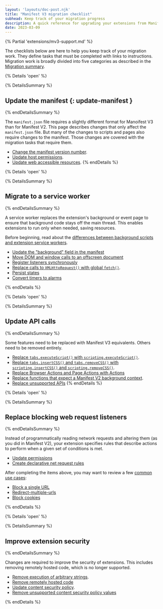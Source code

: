 ```yaml
---
layout: 'layouts/doc-post.njk'
title: "Manifest V3 migration checklist"
subhead: Keep track of your migration progress
description: A quick reference for upgrading your extensions from Manifest V2 to Manifest V3.
date: 2023-03-09
---
```


{% Partial 'extensions/mv3-support.md' %}

The checklists below are here to help you keep track of your migration work. They define tasks that must be completed with links to instructions. Migration work is broadly divided into five categories as described in the [Migration summary](). 

{% Details  'open' %}

{% DetailsSummary %}
## Update the manifest {: update-manifest }
{% endDetailsSummary %}

The `manifest.json` file requires a slightly different format for Manoifest V3 than for Manifest V2. This page describes changes that only affect the `manifest.json` file. But many of the changes to scripts and pages also require changes to the manifest. Those changes are covered with the migration tasks that require them.

* [Change the manifest version number](/docs/extensions/migrating/manifest/#change-version).
* [Update host permissions](/docs/extensions/migrating/manifest/#update-host-permissions).
* [Update web accessible resources](/docs/extensions/migrating/manifest/#update-wa-resources).
{% endDetails %}

{% Details  'open' %}

{% DetailsSummary %}
## Migrate to a service worker
{% endDetailsSummary %}

A service worker replaces the extension's background or event page to ensure that background code stays off the main thread. This enables extensions to run only when needed, saving resources.

Before beginning, read about the [differences between background scripts and extension service workers](/docs/extensions/migrating/to-service-workers/#differences-with-sws).

* [Update the "background" field in the manifest](/docs/extensions/migrating/to-service-workers/#update-bg-field)
* [Move DOM and window calls to an offscreen document](/docs/extensions/migrating/to-service-workers/#move-dom-and-window)
* [Register listeners synchronously](/docs/extensions/migrating/to-service-workers/#register-listeners)
* [Replace calls to `XMLHttpRequest()` with global `fetch()`](/docs/extensions/migrating/to-service-workers/#replace-xmlhttprequest).
* [Persist states](/docs/extensions/migrating/to-service-workers/#persist-states)
* [Convert timers to alarms](/docs/extensions/migrating/to-service-workers/#convert-timers)

{% endDetails %}

{% Details  'open' %}

{% DetailsSummary %}
## Update API calls
{% endDetailsSummary %}

Some features need to be replaced with Manifest V3 equivalents. Others need to be removed entirely.

* [Replace `tabs.executeScript()` with `scripting.executeScript()`](/docs/extensions/migrating/api-calls/#replace-executescript).
* [Replace `tabs.insertCSS()` and `tabs.removeCSS()` with `scripting.insertCSS()` and `scripting.removeCSS()`](/docs/extensions/migrating/api-calls/#replace-insertcss-removecss).
* [Replace Browser Actions and Page Actions with Actions](/docs/extensions/migrating/api-calls/#replace-browser-page-actions)
* [Replace functions that expect a Manifest V2 background context](/docs/extensions/migrating/api-calls/#replace-mv2-function).
* [Replace unsupported APIs](/docs/extensions/migrating/api-calls/#replace-unsupported-apis) 
{% endDetails %}

{% Details  'open' %}

{% DetailsSummary %}
## Replace blocking web request listeners
{% endDetailsSummary %}

Instead of programmatically reading network requests and altering them (as you did in Manifest V2), your extension specifies rules that describe actions to perform when a given set of conditions is met.

* [Update permissions](/docs/extensions/migrating/blocking-web-requests/#update-permissions)
* [Create declarative net request rules](/docs/extensions/migrating/blocking-web-requests/#create-dnr-rules)

After completing the items above, you may want to review a few [common use cases](/docs/extensions/migrating/blocking-web-requests/#common-use-cases):

* [Block a single URL](/docs/extensions/migrating/blocking-web-requests/#block-a-single-url)
* [Redirect-multiple-urls](/docs/extensions/migrating/blocking-web-requests/#redirect-multiple-urls)
* [Block cookies](/docs/extensions/migrating/blocking-web-requests/#block-cookies)

{% endDetails %}

{% Details  'open' %}

{% DetailsSummary %}
## Improve extension security
{% endDetailsSummary %}

Changes are required to improve the security of extensions. This includes removing remotely hosted code, which is no longer supported.
* [Remove execution of arbitrary strings](/docs/extensions/migrating/improve-security/#remove-execution-of-strings).
* [Remove remotely hosted code](/docs/extensions/migrating/improve-security/#remove-remote-code)
* [Update content security policy](/docs/extensions/migrating/improve-security/#update-csp).
* [Remove unsupported content security policy values](/docs/extensions/migrating/improve-security/#remove-unsupported-csv)

{% endDetails %}
